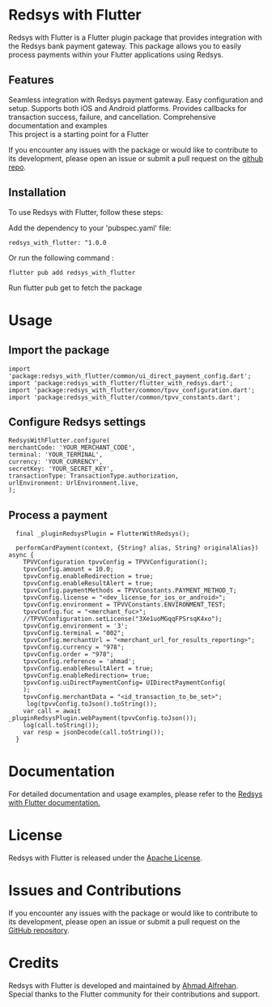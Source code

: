 # Redsys with Flutter

Redsys with Flutter is a Flutter plugin package that provides integration with the Redsys bank payment gateway. This package allows you to easily process payments within your Flutter applications using Redsys.

## Features
Seamless integration with Redsys payment gateway.
Easy configuration and setup.
Supports both iOS and Android platforms.
Provides callbacks for transaction success, failure, and cancellation.
Comprehensive documentation and examples   
This project is a starting point for a Flutter

If you encounter any issues with the package or would like to contribute to its development, please
open an issue or submit a pull request on the
[github repo](https://github.com/ahmadalfrehan/redsys_with_flutter).

## Installation

To use Redsys with Flutter, follow these steps:

Add the dependency to your 'pubspec.yaml' file:

``` dependencies:
redsys_with_flutter: ^1.0.0
```

Or run the following command :

```
flutter pub add redsys_with_flutter
```

Run flutter pub get to fetch the package

# Usage

## Import the package

```
import 'package:redsys_with_flutter/common/ui_direct_payment_config.dart';
import 'package:redsys_with_flutter/flutter_with_redsys.dart';
import 'package:redsys_with_flutter/common/tpvv_configuration.dart';
import 'package:redsys_with_flutter/common/tpvv_constants.dart';

```

## Configure Redsys settings

```
RedsysWithFlutter.configure(
merchantCode: 'YOUR_MERCHANT_CODE',
terminal: 'YOUR_TERMINAL',
currency: 'YOUR_CURRENCY',
secretKey: 'YOUR_SECRET_KEY',
transactionType: TransactionType.authorization,
urlEnvironment: UrlEnvironment.live,
);
```

## Process a payment

```
  final _pluginRedsysPlugin = FlutterWithRedsys();

  performCardPayment(context, {String? alias, String? originalAlias}) async {
    TPVVConfiguration tpvvConfig = TPVVConfiguration();
    tpvvConfig.amount = 10.0;
    tpvvConfig.enableRedirection = true;
    tpvvConfig.enableResultAlert = true;
    tpvvConfig.paymentMethods = TPVVConstants.PAYMENT_METHOD_T;
    tpvvConfig.license = "<dev_license_for_ios_or_android>";
    tpvvConfig.environment = TPVVConstants.ENVIRONMENT_TEST;
    tpvvConfig.fuc = "<merchant_fuc>";
    //TPVVConfiguration.setLicense("3Xe1uoMGqqFPSrsqK4xo");
    tpvvConfig.environment = '3';
    tpvvConfig.terminal = "002";
    tpvvConfig.merchantUrl = "<merchant_url_for_results_reporting>";
    tpvvConfig.currency = "978";
    tpvvConfig.order = "978";
    tpvvConfig.reference = 'ahmad';
    tpvvConfig.enableResultAlert = true;
    tpvvConfig.enableRedirection= true;
    tpvvConfig.uiDirectPaymentConfig= UIDirectPaymentConfig(
    );
    tpvvConfig.merchantData = "<id_transaction_to_be_set>";
     log(tpvvConfig.toJson().toString());
    var call = await _pluginRedsysPlugin.webPayment(tpvvConfig.toJson());
    log(call.toString());
    var resp = jsonDecode(call.toString());
  }

```

# Documentation

For detailed documentation and usage examples, please refer to
the [Redsys with Flutter documentation.](https://ahmadalfrehan.com/articles)

# License

Redsys with Flutter is released under the [Apache License](http://www.apache.org/licenses/LICENSE-2.0).

# Issues and Contributions

If you encounter any issues with the package or would like to contribute to its development, please
open an issue or submit a pull request on
the [GitHub repository](https://github.com/ahmadalfrehan/redsys_with_flutter).

# Credits

Redsys with Flutter is developed and maintained by [Ahmad Alfrehan](https://ahmadalfrehan.com).
Special thanks to the Flutter community for their contributions and support.
